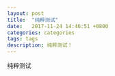 ```yaml
---
layout: post
title:  "纯粹测试"
date:   2017-11-24 14:46:51 +0800
categories: categories
tags: tags
description: 纯粹测试！
---
```

纯粹测试


